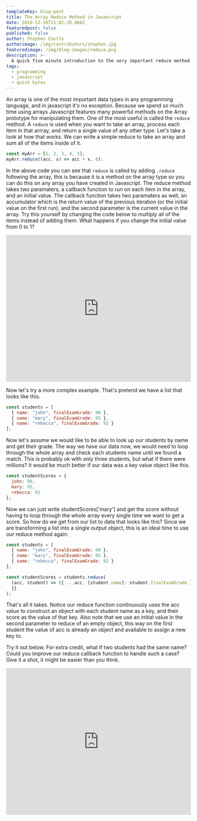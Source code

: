 ```yaml
---
templateKey: blog-post
title: The Array Reduce Method in Javascript
date: 2019-12-16T21:02:20.866Z
featuredpost: false
published: false
author: Stephen Castle
authorimage: /img/contributors/stephen.jpg
featuredimage: /img/blog-images/reduce.png
description: >-
  A quick five minute introduction to the very important reduce method in javascript.
tags:
  - programming
  - javascript
  - quick bytes
---
```


An array is one of the most important data types in any programming language, and in javascript it's no exception. Because we spend so much time using arrays Javascript features many powerful methods on the Array prototype for manipulating them. One of the most useful is called the `reduce` method. A `reduce` is used when you want to take an array, process each item in that arrray, and return a single value of any other type. Let's take a look at how that works. We can write a simple reduce to take an array and sum all of the items inside of it.

```javascript
const myArr = [1, 2, 3, 4, 5];
myArr.reduce((acc, x) => acc + x, 0);
```

In the above code you can see that `reduce` is called by adding `.reduce` following the array, this is because it is a method on the array type so you can do this on any array you have created in Javascript. The reduce method takes two paramaters, a callback function to run on each item in the array, and an initial value. The callback function takes two paramaters as well, an accumulator which is the return value of the previous iteration (or the initial value on the first run), and the second parameter is the current value in the array. Try this yourself by changing the code below to multiply all of the items instead of adding them. What happens if you change the initial value from 0 to 1?

<iframe height="400px" width="100%" src="https://repl.it/@xxtracerxx/WoozyAdvancedEmulation?lite=true" scrolling="no" frameborder="no" allowtransparency="true" allowfullscreen="true" sandbox="allow-forms allow-pointer-lock allow-popups allow-same-origin allow-scripts allow-modals"></iframe>

Now let's try a more complex example. That's pretend we have a list that looks like this.

```javascript
const students = [
  { name: "john", finalExamGrade: 90 },
  { name: "mary", finalExamGrade: 95 },
  { name: "rebecca", finalExamGrade: 92 }
];
```

Now let's assume we would like to be able to look up our students by name and get their grade. The way we have our data now, we would need to loop through the whole array and check each students name until we found a match. This is probably ok with only three students, but what if there were millions? It would be much better if our data was a key value object like this.

```javascript
const studentScores = {
  john: 90,
  mary: 95,
  rebecca: 92
};
```

Now we can just write studentScores['mary'] and get the score without having to loop through the whole array every single time we want to get a score. So how do we get from our list to data that looks like this? Since we are transforming a list into a single output object, this is an ideal time to use our reduce method again.

```javascript
const students = [
  { name: "john", finalExamGrade: 90 },
  { name: "mary", finalExamGrade: 95 },
  { name: "rebecca", finalExamGrade: 92 }
];

const studentScores = students.reduce(
  (acc, student) => ({ ...acc, [student.name]: student.finalExamGrade }),
  {}
);
```

That's all it takes. Notice our reduce function continuously uses the acc value to construct an object with each student name as a key, and their score as the value of that key. Also note that we use an initial value in the second parameter to reduce of an empty object, this way on the first student the value of acc is already an object and available to assign a new key to.

Try it out below. For extra credit, what if two students had the same name? Could you improve our reduce callback function to handle such a case? Give it a shot, it might be easier than you think.

<iframe height="400px" width="100%" src="https://repl.it/@xxtracerxx/Reduce-Example?lite=true" scrolling="no" frameborder="no" allowtransparency="true" allowfullscreen="true" sandbox="allow-forms allow-pointer-lock allow-popups allow-same-origin allow-scripts allow-modals"></iframe>
